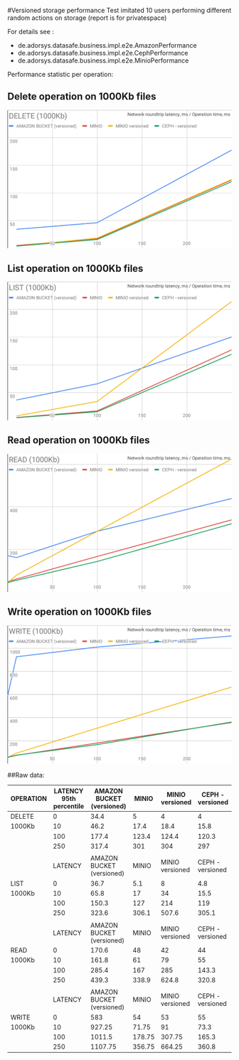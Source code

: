 #Versioned storage performance
Test imitated 10 users performing different random actions on storage (report is for privatespace)
	
For details see :
 - de.adorsys.datasafe.business.impl.e2e.AmazonPerformance
 - de.adorsys.datasafe.business.impl.e2e.CephPerformance
 - de.adorsys.datasafe.business.impl.e2e.MinioPerformance

Performance statistic per operation:

## Delete operation on 1000Kb files
![Delete operation](./perf/delete_1000Kb.svg)

## List operation on 1000Kb files
![List operation](./perf/list_1000Kb.svg)

## Read operation on 1000Kb files
![Read operation](./perf/read_1000Kb.svg)

## Write operation on 1000Kb files
![Write operation](./perf/write_1000Kb.svg)

##Raw data:

| OPERATION | LATENCY 95th percentile | AMAZON BUCKET (versioned) | MINIO  | MINIO versioned | CEPH - versioned | 
|-----------|-------------------------|---------------------------|--------|-----------------|------------------| 
| DELETE    | 0                       | 34.4                      | 5      | 4               | 4                | 
| 1000Kb    | 10                      | 46.2                      | 17.4   | 18.4            | 15.8             | 
|           | 100                     | 177.4                     | 123.4  | 124.4           | 120.3            | 
|           | 250                     | 317.4                     | 301    | 304             | 297              | 
|           |                         |                           |        |                 |                  | 
|           | LATENCY                 | AMAZON BUCKET (versioned) | MINIO  | MINIO versioned | CEPH - versioned | 
| LIST      | 0                       | 36.7                      | 5.1    | 8               | 4.8              | 
| 1000Kb    | 10                      | 65.8                      | 17     | 34              | 15.5             | 
|           | 100                     | 150.3                     | 127    | 214             | 119              | 
|           | 250                     | 323.6                     | 306.1  | 507.6           | 305.1            | 
|           |                         |                           |        |                 |                  | 
|           | LATENCY                 | AMAZON BUCKET (versioned) | MINIO  | MINIO versioned | CEPH - versioned | 
| READ      | 0                       | 170.6                     | 48     | 42              | 44               | 
| 1000Kb    | 10                      | 161.8                     | 61     | 79              | 55               | 
|           | 100                     | 285.4                     | 167    | 285             | 143.3            | 
|           | 250                     | 439.3                     | 338.9  | 624.8           | 320.8            | 
|           |                         |                           |        |                 |                  | 
|           | LATENCY                 | AMAZON BUCKET (versioned) | MINIO  | MINIO versioned | CEPH - versioned | 
| WRITE     | 0                       | 583                       | 54     | 53              | 55               | 
| 1000Kb    | 10                      | 927.25                    | 71.75  | 91              | 73.3             | 
|           | 100                     | 1011.5                    | 178.75 | 307.75          | 165.3            | 
|           | 250                     | 1107.75                   | 356.75 | 664.25          | 360.8            | 
